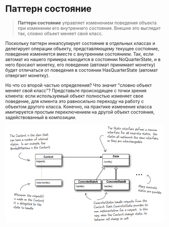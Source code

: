 # Паттерн состояние

> **Паттерн состояние** управляет изменением поведения объекта при изменении его внутреннего состояния. 
Внешне это выглядит так, словно объект меняет свой класс.

Поскольку паттерн инкапсулирует состояние в отдельных классах и делегирует операции объекту, представляющему текущее
состояние, поведение изменяется вместе с внутренним состоянием. Так, если автомат из нашего примера находится в
состоянии NoQuarterState, и в него бросают монетку, его поведение (автомат принимает монетку) будет отличаться от
поведения в состоянии HasQuarterState (автомат отвергает монетку).

Но что со второй частью определения? Что значит "словно объект меняет свой класс"? Представьте происходящее с точки
зрения клиента: если используемый объект полностью изменяет свое поведение, для клиента это равносильно переходу на
работу с объектом другого класса. Конечно, на практике изменение класса имитируется простым переключением на другой
объект состояния, задействованный в композиции.

![alt_text](etc/img.png)